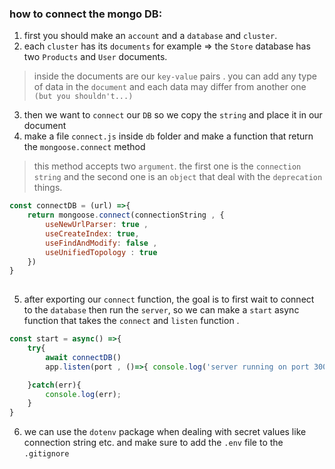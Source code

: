 ### how to connect the mongo DB:
1. first you should make an `account` and a `database` and `cluster`.
2. each `cluster` has its `documents` for example => the `Store` database has two `Products` and `User` documents. 
> inside the documents are our `key-value` pairs .
> you can add any type of data in the `document` and each data may differ from another one `(but you shouldn't...) `
3. then we want to `connect` our `DB` so we copy the `string` and place it in our document 
4. make a file `connect.js` inside `db` folder and make a function that return the `mongoose.connect` method
> this method accepts two `argument`. the first one is the `connection string` and the second one is an `object` that deal with the `deprecation` things. 

```js
const connectDB = (url) =>{
    return mongoose.connect(connectionString , {
        useNewUrlParser: true , 
        useCreateIndex: true,
        useFindAndModify: false , 
        useUnifiedTopology : true
    })
}
   
```
5. after exporting our `connect` function, the goal is to first wait to connect to the `database` then run the `server`, so we can make a `start` async function that takes the `connect` and `listen` function . 

```js
const start = async() =>{
    try{
        await connectDB()
        app.listen(port , ()=>{ console.log('server running on port 3000...')})

    }catch(err){
        console.log(err);
    }
}

```

6. we can use the `dotenv` package when dealing with secret values like connection string etc. and make sure to add the `.env` file to the `.gitignore`